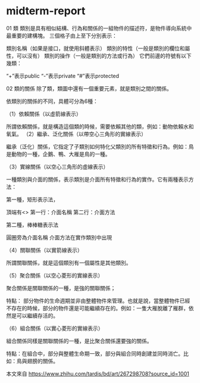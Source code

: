 # midterm-report
01 類
類別是具有相似結構、行為和關係的一組物件的描述符，是物件導向系統中最重要的建構塊。
三個格子由上至下分別表示：

類別名稱（如果是接口，就使用斜體表示）
類別的特性（一般是類別的欄位和屬性，可以沒有）
類別的操作（一般是類別的方法或行為）
它們前邊的符號有以下幾類：

“+”表示public
“-”表示private
“#”表示protected

02 類的關係
除了類，類圖中還有一個重要元素，就是類別之間的關係。

依類別的關係的不同，具體可分為6種：

（1）依賴關係（以虛箭線表示）

所謂依賴關係，就是構造這個類的時候，需要依賴其他的類，例如：動物依賴水和氧氣。
（2）繼承、泛化關係（以帶空心三角形的實線表示）

繼承（泛化）關係，它指定了子類別如何特化父類別的所有特徵和行為。例如：鳥是動物的一種，企鵝、鴨、大雁是鳥的一種。

（3）實線關係（以空心三角形的虛線表示）

一種類別與介面的關係，表示類別是介面所有特徵和行為的實作。它有兩種表示方法：

第一種，矩形表示法，

頂端有<<interface>>
第一行：介面名稱
第二行：介面方法

第二種，棒棒糖表示法

圓圈旁為介面名稱
介面方法在實作類別中出現

（4）關聯關係（以實箭線表示）

所謂關聯關係，就是這個類別有一個屬性是其他類別。

（5）聚合關係（以空心菱形的實線表示）

聚合關係是關聯關係的一種，是強的關聯關係；

特點： 部分物件的生命週期並非由整體物件來管理。也就是說，當整體物件已經不存在的時候，部分的物件還是可能繼續存在的。例如：一隻大雁脫離了雁群，依然是可以繼續存活的。

（6）組合關係（以實心菱形的實線表示）

組合關係同樣是關聯關係的一種，是比聚合關係還要強的關係。

特點：在組合中，部分與整體生命期一致，部分與組合同時創建並同時消亡。比如：鳥與翅膀的關係。

本文來自 https://www.zhihu.com/tardis/bd/art/267298708?source_id=1001 
